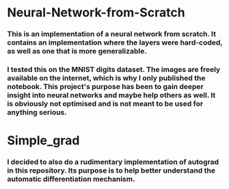 # Neural-Network-from-Scratch

### This is an implementation of a neural network from scratch. It contains an implementation where the layers were hard-coded, as well as one that is more generalizable.

### I tested this on the MNIST digits dataset. The images are freely available on the internet, which is why I only published the notebook. This project's purpose has been to gain deeper insight into neural networks and maybe help others as well. It is obviously not optimised and is not meant to be used for anything serious.

#

# Simple_grad

### I decided to also do a rudimentary implementation of autograd in this repository. Its purpose is to help better understand the automatic differentiation mechanism.
